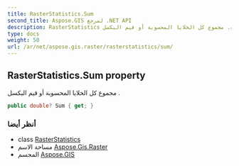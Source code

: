 ```yaml
---
title: RasterStatistics.Sum
second_title: Aspose.GIS لمرجع .NET API
description: RasterStatistics ملكية. مجموع كل الخلايا المحسوبة أو قيم البكسل .
type: docs
weight: 50
url: /ar/net/aspose.gis.raster/rasterstatistics/sum/
---
```

## RasterStatistics.Sum property

مجموع كل الخلايا المحسوبة أو قيم البكسل .

```csharp
public double? Sum { get; }
```

### أنظر أيضا

* class [RasterStatistics](../)
* مساحة الاسم [Aspose.Gis.Raster](../../rasterstatistics/)
* المجسم [Aspose.GIS](../../../)



